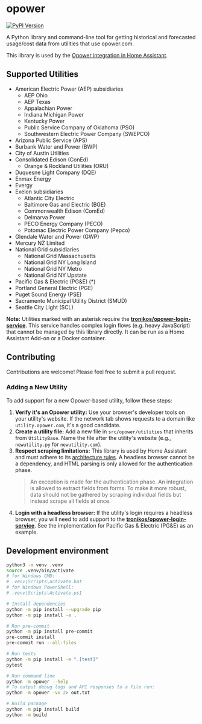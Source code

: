 # opower

[![PyPI Version](https://img.shields.io/pypi/v/opower.svg)](https://pypi.org/project/opower/)

A Python library and command-line tool for getting historical and forecasted usage/cost data from utilities that use opower.com.

This library is used by the [Opower integration in Home Assistant](https://www.home-assistant.io/integrations/opower/).

## Supported Utilities

- American Electric Power (AEP) subsidiaries
  - AEP Ohio
  - AEP Texas
  - Appalachian Power
  - Indiana Michigan Power
  - Kentucky Power
  - Public Service Company of Oklahoma (PSO)
  - Southwestern Electric Power Company (SWEPCO)
- Arizona Public Service (APS)
- Burbank Water and Power (BWP)
- City of Austin Utilities
- Consolidated Edison (ConEd)
  - Orange & Rockland Utilities (ORU)
- Duquesne Light Company (DQE)
- Enmax Energy
- Evergy
- Exelon subsidiaries
  - Atlantic City Electric
  - Baltimore Gas and Electric (BGE)
  - Commonwealth Edison (ComEd)
  - Delmarva Power
  - PECO Energy Company (PECO)
  - Potomac Electric Power Company (Pepco)
- Glendale Water and Power (GWP)
- Mercury NZ Limited
- National Grid subsidiaries
  - National Grid Massachusetts
  - National Grid NY Long Island
  - National Grid NY Metro
  - National Grid NY Upstate
- Pacific Gas & Electric (PG&E) (\*)
- Portland General Electric (PGE)
- Puget Sound Energy (PSE)
- Sacramento Municipal Utility District (SMUD)
- Seattle City Light (SCL)

**Note:** Utilities marked with an asterisk require the **[tronikos/opower-login-service](https://github.com/tronikos/opower-login-service)**. This service handles complex login flows (e.g. heavy JavaScript) that cannot be managed by this library directly. It can be run as a Home Assistant Add-on or a Docker container.

## Contributing

Contributions are welcome! Please feel free to submit a pull request.

### Adding a New Utility

To add support for a new Opower-based utility, follow these steps:

1. **Verify it's an Opower utility:** Use your browser's developer tools on your utility's website. If the network tab shows requests to a domain like `utility.opower.com`, it's a good candidate.
2. **Create a utility file:** Add a new file in `src/opower/utilities` that inherits from `UtilityBase`. Name the file after the utility's website (e.g., `newutility.py` for `newutility.com`).
3. **Respect scraping limitations:** This library is used by Home Assistant and must adhere to its [architecture rules](https://github.com/home-assistant/architecture/blob/master/adr/0004-webscraping.md). A headless browser cannot be a dependency, and HTML parsing is only allowed for the authentication phase.
    > An exception is made for the authentication phase. An integration is allowed to extract fields from forms. To make it more robust, data should not be gathered by scraping individual fields but instead scrape all fields at once.
4. **Login with a headless browser:** If the utility's login requires a headless browser, you will need to add support to the **[tronikos/opower-login-service](https://github.com/tronikos/opower-login-service)**. See the implementation for Pacific Gas & Electric (PG&E) as an example.

## Development environment

```sh
python3 -m venv .venv
source .venv/bin/activate
# for Windows CMD:
# .venv\Scripts\activate.bat
# for Windows PowerShell:
# .venv\Scripts\Activate.ps1

# Install dependencies
python -m pip install --upgrade pip
python -m pip install -e .

# Run pre-commit
python -m pip install pre-commit
pre-commit install
pre-commit run --all-files

# Run tests
python -m pip install -e ".[test]"
pytest

# Run command line
python -m opower --help
# To output debug logs and API responses to a file run:
python -m opower -vv 2> out.txt

# Build package
python -m pip install build
python -m build
```
